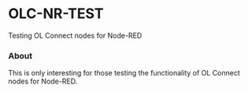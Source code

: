 OLC-NR-TEST
===========

Testing OL Connect nodes for Node-RED

### About

This is only interesting for those testing the functionality of OL Connect nodes for Node-RED.
